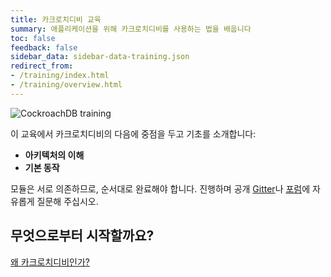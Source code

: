 ```yaml
---
title: 카크로치디비 교육
summary: 애플리케이션을 위해 카크로치디비를 사용하는 법을 배웁니다
toc: false
feedback: false
sidebar_data: sidebar-data-training.json
redirect_from:
- /training/index.html
- /training/overview.html
---
```


<!-- <iframe src="https://docs.google.com/presentation/d/e/2PACX-1vSKpZ0NQThuSIlU3yG9usgoxPcU9zCS7u3DhxOlt0I1bCkzsYKNw7pxGyRnNpoRFVfx8EZTAKuY3uPg/embed?start=false&loop=false" frameborder="0" width="756" height="454" allowfullscreen="true" mozallowfullscreen="true" webkitallowfullscreen="true"></iframe> -->

<img src="{{ 'images/v19.1/CockroachDB_Training_Wide.png' | relative_url }}" class="cockroachdb-training" alt="CockroachDB training"/>

이 교육에서 카크로치디비의 다음에 중점을 두고 기초를 소개합니다:

- **아키텍처의 이해**
- **기본 동작**

모듈은 서로 의존하므로, 순서대로 완료해야 합니다. 진행하며 공개 [Gitter](https://gitter.im/cockroachdb/cockroach)나 [포럼](https://forum.cockroachlabs.com/)에 자유롭게 질문해 주십시오.

<!-- Once you've finished, [let us know if you are interested in more detailed training](https://www.surveymonkey.com/r/5TGPWRJ) on deploying, monitoring, troubleshooting, and maintaining CockroachDB. -->

## 무엇으로부터 시작할까요?

[왜 카크로치디비인가?](why-cockroachdb.html)
